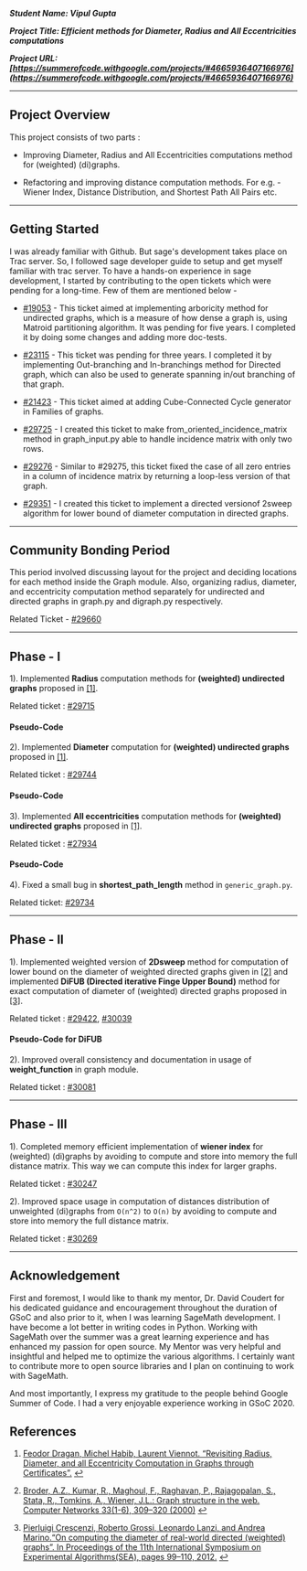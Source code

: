 ***Student Name: Vipul Gupta***

***Project Title: Efficient methods for Diameter, Radius and All Eccentricities computations***

***Project URL: [https://summerofcode.withgoogle.com/projects/#4665936407166976](https://summerofcode.withgoogle.com/projects/#4665936407166976)***

---

## Project Overview

This project consists of two parts :

  * Improving Diameter, Radius and All Eccentricities computations method for (weighted) (di)graphs.
  
  * Refactoring and improving distance computation methods. For e.g. - Wiener Index, Distance Distribution, and Shortest Path All Pairs etc.
  
---

## Getting Started

I was already familiar with Github. But sage's development takes place on Trac server. So, I followed sage developer guide to setup and get myself familiar with trac server. To have a hands-on experience in sage development, I started by contributing to the open tickets which were pending for a long-time. Few of them are mentioned below - 

  * [#19053](https://trac.sagemath.org/ticket/19053) - This ticket aimed at implementing arboricity method for undirected graphs, which is a measure of how dense a graph is, using Matroid partitioning algorithm. It was pending for five years. I completed it by doing some changes and adding more doc-tests.
  
  * [#23115](https://trac.sagemath.org/ticket/23115) - This ticket was pending for three years. I completed it by implementing Out-branching and In-branchings method for Directed graph, which can also be used to generate spanning in/out branching of that graph.
  
  * [#21423](https://trac.sagemath.org/ticket/21423) - This ticket aimed at adding Cube-Connected Cycle generator in Families of graphs.
  
  * [#29725](https://trac.sagemath.org/ticket/29725) - I created this ticket to make from_oriented_incidence_matrix method in graph_input.py able to handle incidence matrix with only two rows.
  
  * [#29276](https://trac.sagemath.org/ticket/29276) - Similar to #29275, this ticket fixed the case of all zero entries in a column of incidence matrix by returning a loop-less version of that graph.
  
  * [#29351](https://trac.sagemath.org/ticket/29351) - I created this ticket to implement a directed versionof 2sweep algorithm for lower bound of diameter computation in directed graphs.
  
---
  
## Community Bonding Period

This period involved discussing layout for the project and deciding locations for each method inside the Graph module. Also, organizing radius, diameter, and eccentricity computation method separately for undirected and directed graphs in graph.py and digraph.py respectively.

Related Ticket - [#29660](https://trac.sagemath.org/ticket/29660)

---

## Phase - I

1). Implemented **Radius** computation methods for **(weighted) undirected graphs** proposed in <span id="a1">[[1]](#f1)</span>.

   Related ticket : [#29715](https://trac.sagemath.org/ticket/29715)

#### Pseudo-Code

   <script src="https://gist.github.com/vipul79321/1200671915391cfea1ebe991e6c332c9.js"></script>

2). Implemented **Diameter** computation for **(weighted) undirected graphs** proposed in <span id="a1">[[1]](#f1)</span>.

   Related ticket : [#29744](https://trac.sagemath.org/ticket/29744)

#### Pseudo-Code

   <script src="https://gist.github.com/vipul79321/ccd900ba4bf0b4d77abd70f4dc15a1b8.js"></script>

  

3). Implemented **All eccentricities** computation methods for **(weighted) undirected graphs** proposed in <span id="a1">[[1]](#f1)</span>.

  Related ticket : [#27934](https://trac.sagemath.org/ticket/27934)

#### Pseudo-Code

  <script src="https://gist.github.com/vipul79321/7c7c38ae21b05b55d9dae14e131d7629.js"></script>

4). Fixed a small bug in **shortest_path_length** method in `generic_graph.py`.
  
  Related ticket: [#29734](https://trac.sagemath.org/ticket/29734)

---

## Phase - II

  1). Implemented weighted version of **2Dsweep** method for computation of lower bound on the diameter of weighted directed graphs given in <span id="a2">[[2]](#f2)</span> and implemented **DiFUB (Directed iterative Finge Upper Bound)** method for exact computation of diameter of (weighted) directed graphs proposed in <span id="a3">[[3]](#f3)</span>.

  Related ticket : [#29422](https://trac.sagemath.org/ticket/29422), [#30039](https://trac.sagemath.org/ticket/30039)

#### Pseudo-Code for DiFUB

  <script src="https://gist.github.com/vipul79321/b9ef00a36c9f5dfa73d607eaba99edfb.js"></script>

  

2). Improved overall consistency and documentation in usage of **weight_function** in graph module.

  Related ticket : [#30081](https://trac.sagemath.org/ticket/30081)

---

## Phase - III

1). Completed memory efficient implementation of **wiener index** for (weighted) (di)graphs by avoiding to compute and store into memory the full distance matrix. This way we can compute this index for larger graphs.

  Related ticket : [#30247](https://trac.sagemath.org/ticket/30247)

  

2). Improved space usage in computation of distances distribution of unweighted (di)graphs from `O(n^2)` to `O(n)` by avoiding to compute and store into memory the full distance matrix.

  Related ticket : [#30269](https://trac.sagemath.org/ticket/30269)

---

## Acknowledgement

First and foremost, I would like to thank my mentor, Dr. David Coudert for his dedicated guidance and encouragement throughout the duration of GSoC and also prior to it, when I was learning SageMath development. I have become a lot better in writing codes in Python. Working with SageMath over the summer was a great learning experience and has enhanced my passion for open source. My Mentor was very helpful and insightful and helped me to optimize the various algorithms. I certainly want to contribute more to open source libraries and I plan on continuing to work with SageMath.

And most importantly, I express my gratitude to the people behind Google Summer of Code. I had a very enjoyable experience working in GSoC 2020.

## References

1. <span id="f1"></span> [Feodor Dragan, Michel Habib, Laurent Viennot. “Revisiting Radius, Diameter, and all Eccentricity Computation in Graphs through Certificates”.](http://arxiv.org/abs/1803.04660) [↩](#a1)

2. <span id="f2"></span> [Broder, A.Z., Kumar, R., Maghoul, F., Raghavan, P., Rajagopalan, S., Stata, R., Tomkins, A., Wiener, J.L.: Graph structure in the web. Computer Networks 33(1-6), 309–320 (2000)](https://doi.org/10.1145/1412228.1455266) [↩](#a2)

3. <span id="f3"></span> [Pierluigi Crescenzi, Roberto Grossi, Leonardo Lanzi, and Andrea Marino.“On computing the diameter of real-world directed (weighted) graphs”. In Proceedings of the 11th International Symposium on Experimental Algorithms(SEA), pages 99–110, 2012.](https://doi.org/10.1007/978-3-642-30850-5_10) [↩](#a3)
